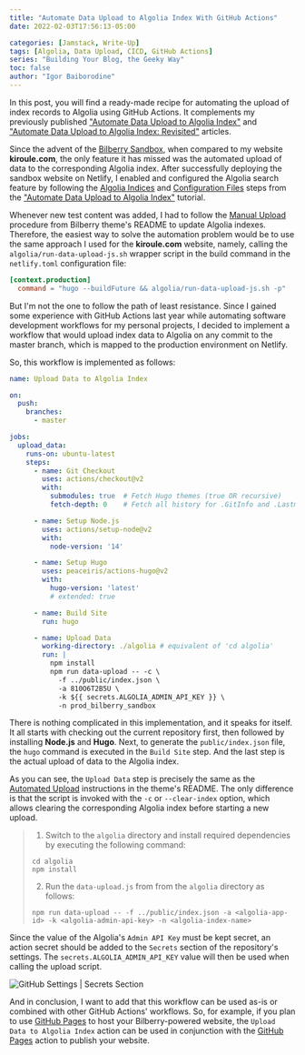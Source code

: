 ```yaml
---
title: "Automate Data Upload to Algolia Index With GitHub Actions"
date: 2022-02-03T17:56:13-05:00

categories: [Jamstack, Write-Up]
tags: [Algolia, Data Upload, CICD, GitHub Actions]
series: "Building Your Blog, the Geeky Way"
toc: false
author: "Igor Baiborodine"
---
```


In this post, you will find a ready-made recipe for automating the upload of index records to Algolia using GitHub Actions. 
It complements my previously published ["Automate Data Upload to Algolia Index"](/article/automate-data-upload-to-algolia-index/) and ["Automate Data Upload to Algolia Index: Revisited"](/article/automate-data-upload-to-algolia-index-revisited/) articles.

<!--more-->

Since the advent of the [Bilberry Sandbox](https://www.bilberry-sandbox.kiroule.com/), when compared to my website **kiroule.com**, the only feature it has missed was the automated upload of data to the corresponding Algolia index. 
After successfully deploying the sandbox website on Netlify, I enabled and configured the Algolia search feature by following the [Algolia Indices](/article/automate-data-upload-to-algolia-index/#algolia-indices) and [Configuration Files](/article/automate-data-upload-to-algolia-index/#configuration-files) steps from the ["Automate Data Upload to Algolia Index"](/article/automate-data-upload-to-algolia-index/) tutorial.

Whenever new test content was added, I had to follow the [Manual Upload](https://github.com/Lednerb/bilberry-hugo-theme#manual-upload) procedure from Bilberry theme's README to update Algolia indexes. 
Therefore, the easiest way to solve the automation problem would be to use the same approach I used for the **kiroule.com** website, namely, calling the `algolia/run-data-upload-js.sh` wrapper script in the build command in the `netlify.toml` configuration file:
```toml
[context.production]
  command = "hugo --buildFuture && algolia/run-data-upload-js.sh -p"
```

But I'm not the one to follow the path of least resistance. 
Since I gained some experience with GitHub Actions last year while automating software development workflows for my personal projects, I decided to implement a workflow that would upload index data to Algolia on any commit to the master branch, which is mapped to the production environment on Netlify.

So, this workflow is implemented as follows:
```yml
name: Upload Data to Algolia Index

on:
  push:
    branches:
      - master

jobs:
  upload_data:
    runs-on: ubuntu-latest
    steps:
      - name: Git Checkout
        uses: actions/checkout@v2
        with:
          submodules: true  # Fetch Hugo themes (true OR recursive)
          fetch-depth: 0    # Fetch all history for .GitInfo and .Lastmod

      - name: Setup Node.js
        uses: actions/setup-node@v2
        with:
          node-version: '14'

      - name: Setup Hugo
        uses: peaceiris/actions-hugo@v2
        with:
          hugo-version: 'latest'
          # extended: true

      - name: Build Site
        run: hugo

      - name: Upload Data
        working-directory: ./algolia # equivalent of 'cd algolia'
        run: |
          npm install
          npm run data-upload -- -c \
            -f ../public/index.json \
            -a 810O6T2B5U \
            -k ${{ secrets.ALGOLIA_ADMIN_API_KEY }} \
            -n prod_bilberry_sandbox
```

There is nothing complicated in this implementation, and it speaks for itself. 
It all starts with checking out the current repository first, then followed by installing **Node.js** and **Hugo**. 
Next, to generate the `public/index.json` file, the `hugo` command is executed in the `Build Site` step. 
And the last step is the actual upload of data to the Algolia index.

As you can see, the `Upload Data` step is precisely the same as the [Automated Upload](https://github.com/Lednerb/bilberry-hugo-theme#automated-upload) instructions in the theme's README.
The only difference is that the script is invoked with the `-c` or `--clear-index` option, which allows clearing the corresponding Algolia index before starting a new upload.
>1. Switch to the `algolia` directory and install required dependencies by executing the following command:
>  ```shell script
>  cd algolia
>  npm install
>  ```
>2. Run the `data-upload.js` from from the `algolia` directory as follows:
>  ```shell script
>  npm run data-upload -- -f ../public/index.json -a <algolia-app-id> -k <algolia-admin-api-key> -n <algolia-index-name>
>  ```

Since the value of the Algolia's `Admin API Key` must be kept secret, an action secret should be added to the `Secrets` section of the repository's settings. 
The `secrets.ALGOLIA_ADMIN_API_KEY` value will then be used when calling the upload script.

![GitHub Settings | Secrets Section](/img/content/article/automate-data-upload-to-algolia-index-with-github-actions/github-settings-secrets-section.png)

And in conclusion, I want to add that this workflow can be used as-is or combined with other GitHub Actions' workflows. 
So, for example, if you plan to use [GitHub Pages](https://pages.github.com/) to host your Bilberry-powered website, the `Upload Data to Algolia Index` action can be used in conjunction with the [GitHub Pages](https://gohugo.io/hosting-and-deployment/hosting-on-github/#build-hugo-with-github-action) action to publish your website. 
